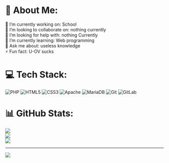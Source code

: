 # 💫 About Me:
🔭 I’m currently working on: School<br>👯 I’m looking to collaborate on: nothing currently<br>🤝 I’m looking for help with: nothing Currently<br>🌱 I’m currently learning: Web programming<br>💬 Ask me about: useless knowledge<br>⚡ Fun fact: U-OV sucks


# 💻 Tech Stack:
![PHP](https://img.shields.io/badge/php-%23777BB4.svg?style=for-the-badge&logo=php&logoColor=white) ![HTML5](https://img.shields.io/badge/html5-%23E34F26.svg?style=for-the-badge&logo=html5&logoColor=white) ![CSS3](https://img.shields.io/badge/css3-%231572B6.svg?style=for-the-badge&logo=css3&logoColor=white) ![Apache](https://img.shields.io/badge/apache-%23D42029.svg?style=for-the-badge&logo=apache&logoColor=white) ![MariaDB](https://img.shields.io/badge/MariaDB-003545?style=for-the-badge&logo=mariadb&logoColor=white) ![Git](https://img.shields.io/badge/git-%23F05033.svg?style=for-the-badge&logo=git&logoColor=white) ![GitLab](https://img.shields.io/badge/gitlab-%23181717.svg?style=for-the-badge&logo=gitlab&logoColor=white)
# 📊 GitHub Stats:
![](https://github-readme-stats.vercel.app/api?username=KidneyFailuirNL&theme=dark&hide_border=false&include_all_commits=false&count_private=false)<br/>
![](https://nirzak-streak-stats.vercel.app/?user=KidneyFailuirNL&theme=dark&hide_border=false)<br/>
![](https://github-readme-stats.vercel.app/api/top-langs/?username=KidneyFailuirNL&theme=dark&hide_border=false&include_all_commits=false&count_private=false&layout=compact)

---
[![](https://visitcount.itsvg.in/api?id=KidneyFailuirNL&icon=0&color=0)](https://visitcount.itsvg.in)

<!-- Proudly created with GPRM ( https://gprm.itsvg.in ) -->
